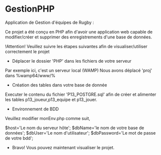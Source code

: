 # GestionPHP

Application de Gestion d'équipes de Rugby :

Ce projet a été conçu en PHP afin d'avoir une application web capable de modifier/créer et supprimer des enregistrements d'une base de données.


!Attention!
Veuillez suivre les étapes suivantes afin de visualiser/utiliser correctement le projet


- Déplacer le dossier 'PHP' dans les fichiers de votre serveur

Par exemple ici, c'est un serveur local (WAMP)
Nous avons déplacé 'proj' dans %wamp64/www/%


- Création des tables dans votre base de donnée

Executer le contenu du fichier 'P13_POSTGRE.sql'
afin de créer et alimenter les tables p13_joueur,p13_equipe et p13_jouer.



- Environnement de BDD

Veuillez modifier monEnv.php comme suit, 


$host='Le nom du serveur hôte';
$dbName='le nom de votre base de données';
$dbUser='Le nom d'utilisateur';
$dbPassword='Le mot de passe de votre bdd';



- Bravo! Vous pouvez maintenant visualiser le projet.
